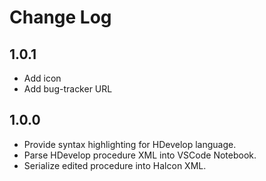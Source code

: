 # Change Log

## 1.0.1

- Add icon
- Add bug-tracker URL

## 1.0.0

- Provide syntax highlighting for HDevelop language.
- Parse HDevelop procedure XML into VSCode Notebook.
- Serialize edited procedure into Halcon XML.